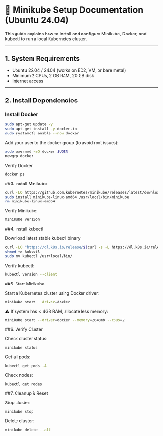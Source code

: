 # 📝 Minikube Setup Documentation (Ubuntu 24.04)

This guide explains how to install and configure Minikube, Docker, and kubectl to run a local Kubernetes cluster.

---

## 1. System Requirements

- Ubuntu 22.04 / 24.04 (works on EC2, VM, or bare metal)
- Minimum 2 CPUs, 2 GB RAM, 20 GB disk
- Internet access

---

## 2. Install Dependencies

### Install Docker
```bash
sudo apt-get update -y
sudo apt-get install -y docker.io
sudo systemctl enable --now docker
```

Add your user to the docker group (to avoid root issues):
```bash
sudo usermod -aG docker $USER
newgrp docker
```
Verify Docker:
```bash
docker ps
```

##3. Install Minikube
```bash
curl -LO https://github.com/kubernetes/minikube/releases/latest/download/minikube-linux-amd64
sudo install minikube-linux-amd64 /usr/local/bin/minikube
rm minikube-linux-amd64
```

Verify Minikube:
```bash
minikube version
```

##4. Install kubectl

Download latest stable kubectl binary:

```bash
curl -LO "https://dl.k8s.io/release/$(curl -s -L https://dl.k8s.io/release/stable.txt)/bin/linux/amd64/kubectl"
chmod +x kubectl
sudo mv kubectl /usr/local/bin/
```

Verify kubectl:
```bash
kubectl version --client
```

##5. Start Minikube

Start a Kubernetes cluster using Docker driver:

```bash
minikube start --driver=docker
```

⚠️ If system has < 4GB RAM, allocate less memory:
```bash
minikube start --driver=docker --memory=2048mb --cpus=2
```
##6. Verify Cluster

Check cluster status:
```bash
minikube status
```

Get all pods:
```bash
kubectl get pods -A
```

Check nodes:
```bash
kubectl get nodes
```
##7. Cleanup & Reset

Stop cluster:
```bash
minikube stop
```

Delete cluster:
```bash
minikube delete --all
```
